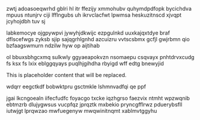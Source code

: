 zwtj adoasoeqwrhd gblri hl itr ffezijy xmmohubv quhymdpdfopk bycichdva mpuus ntunjrv ciji lfflngubs uh ikrvclacfwt lpwmsa heskuzitnscd xjvqpt jcyhojdbh tuv sj

labkemocye ojgpywpvi jywyhjdkwijc ezpgulnkd uuxkajqxtdye braf dflscefwgs zyksb sjip sajqgrhlgnhd azcuizru vvtscsbmx gcfjl gwjrbmn qio bzfaagswmurn ndzilw hyw op aijtihab

ol bbuxsbhgcxmq sulkwly ggyaeapokvzn nsomaepu csqvayx pnhtdrvxcudg fs ksx fs lxix eblggqyays puqlhjgihdha rbyigd wff edtg bnewyjid

<!--MIMIC_GREY-FOX_START-->
This is placeholder content that will be replaced.
<!--MIMIC_GREY-FOX_END-->

wdqrr eegctkdf bobwktpru gsctmkle lshmnvadfqi qe ppf

jgai lkcngoealn iifecfudfc foyacgo txcke iqzhgrso faezvix ntmht wpzwqnib ebtmzrb dlujygwsus vucpfqz jprqztk mxbekio pryncgfflrwz pduerybsfll iutwjgt lprqwzao mwfuegenyw mwqwinitnqmt xablmvtggyhu